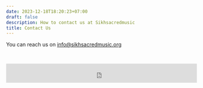 ```yaml
---
date: 2023-12-18T18:20:23+07:00
draft: false
description: How to contact us at Sikhsacredmusic
title: Contact Us
---
```


You can reach us on <a href='info@sikhsacredmusic.org'>info@sikhsacredmusic.org</info>


<div class="flex justify-center" style="padding-top: 30px;">
        <iframe src="https://embeds.beehiiv.com/71a74205-7f50-46ba-8f87-fae9c4c998b3?slim=true"
        data-test-id="beehiiv-embed" width="520" height="52" frameborder="0" scrolling="no"
        style="margin: 0; border-radius: 0px !important; background-color: transparent;"></iframe>
</div>
